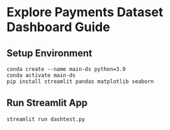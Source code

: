 # **Explore Payments Dataset Dashboard Guide**

## **Setup Environment**
```
conda create --name main-ds python=3.9
conda activate main-ds
pip install streamlit pandas matplotlib seaborn
```

## **Run Streamlit App**
```
streamlit run dashtest.py
```
